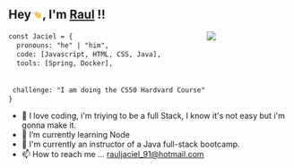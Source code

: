 
## Hey <img src="https://raw.githubusercontent.com/parth-27/parth-27/master/Hi.gif" width="15px">, I'm [Raul](https://github.com/rulmaker) !!


<img align='right' src='https://github.com/Rishit-dagli/Rishit-dagli/blob/master/images/octocat-anime.gif' width='150"'>

```
const Jaciel = {
  pronouns: "he" | "him",
  code: [Javascript, HTML, CSS, Java],
  tools: [Spring, Docker],
  
  
 challenge: "I am doing the CS50 Hardvard Course"
}
```




- 👀 I love coding, i'm triying to be a full Stack, I know it's not easy but i'm gonna make it.
- 🌱 I’m currently learning Node
- 💞️ I'm currently an instructor of a Java full-stack bootcamp.
- 📫 How to reach me ... 
   rauljaciel_91@hotmail.com

<!---
rulmaker/rulmaker is a ✨ special ✨ repository because its `README.md` (this file) appears on your GitHub profile.
You can click the Preview link to take a look at your changes.
--->


